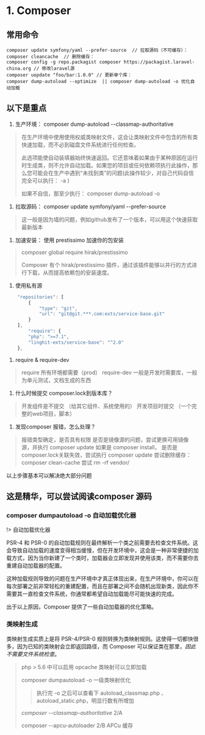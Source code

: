 # 1. Composer

## 常用命令

```text
composer update symfony/yaml --prefer-source  // 拉取源码（不可缓存）：
composer cleancache  // 删除缓存：
composer config -g repo.packagist composer https://packagist.laravel-china.org // 修改laravel源
composer uopdate "foo/bar:1.0.0" // 更新单个库：
composer dump-autoload --optimize  || composer dump-autoload -o 优化自动加载
```

## 以下是重点

1. 生产环境： composer dump-autoload --classmap-authoritative

> 在生产环境中使用使用权威类映射文件，这会让类映射文件中包含的所有类快速加载，而不必到磁盘文件系统进行任何检查。
>
> 此选项能使自动装填器始终快速返回。它还意味着如果由于某种原因在运行时生成类，则不允许自动加载。如果您的项目或任何依赖项执行此操作，那么您可能会在生产中遇到“未找到类”的问题\(此操作较少，对自己代码自信完全可以执行： -a \)
>
> 如果不自信，那至少执行： composer dump-autoload -o

1. 拉取源码： composer update symfony/yaml --prefer-source

> 这一般是因为墙的问题，例如github发布了一个版本，可以用这个快速获取最新版本

1. 加速安装： 使用 prestissimo 加速你的包安装

> composer global require hirak/prestissimo
>
> Composer 有个 hirak/prestissimo 插件，通过该插件能够以并行的方式进行下载，从而提高依赖包的安装速度。

1. 使用私有源

```javascript
    "repositories": [
        {
            "type": "git",
            "url": "git@git.***.com:exts/service-base.git"
        }
    ],
        "require": {
        "php": ">=7.1",
        "linghit-exts/service-base": "^2.0"
    },
```

1. require & require-dev

> require 所有环境都需要（prod） require-dev 一般是开发时需要库，一般为单元测试，文档生成的东西

1. 什么时候提交 composer.lock到版本库？

> 开发组件是不提交 （给其它组件、系统使用的） 开发项目时提交 （一个完整的web项目，脚本）

1. 发现composer 报错，怎么处理？

> 报错类型确定，是否具有权限 是否是镜像源的问题，尝试更换可用镜像源，并执行 composer update 如果是 composer install， 是否是composer.lock关联失效，尝试执行 composer update 尝试删除缓存： composer clean-cache 尝试 rm -rf vendor/

以上步骤基本可以解决绝大部分问题

## 这是精华，可以尝试阅读composer 源码

### composer dumpautoload -o 自动加载优化器

!&gt; 自动加载优化器

PSR-4 和 PSR-0 的自动加载规则在最终解析一个类之前需要去检查文件系统。这会导致自动加载的速度变得相当缓慢，但在开发环境中，这会是一种非常便捷的加载方式，因为当你新建了一个类时，加载器会立即发现并使用该类，而不需要你去重建自动加载器的配置。

这种加载规则导致的问题在生产环境中才真正体现出来，在生产环境中，你可以在每次部署之前非常轻松的重建配置，而且在部署之间不会随机出现新类，因此你不需要其一直检查文件系统，你通常都希望自动加载能尽可能快速的完成。

出于以上原因，Composer 提供了一些自动加载器的优化策略。

### 类映射生成

类映射生成实质上是将 PSR-4/PSR-0 规则转换为类映射规则。这使得一切都快很多，因为已知的类映射会立即返回路径，而 Composer 可以保证类在那里，_因此不需要文件系统检查_。

> php &gt; 5.6 中可以启用 opcache 类映射可以立即加载
>
> composer dumpautoload -o 一级类映射优化
>
> > 执行完 -o 之后可以查看下 autoload\_classmap.php 、autoload\_static.php，明显行数有所增加
>
> _composer --classmap-authoritative_ 2/A
>
> composer --apcu-autoloader 2/B APCu 缓存

